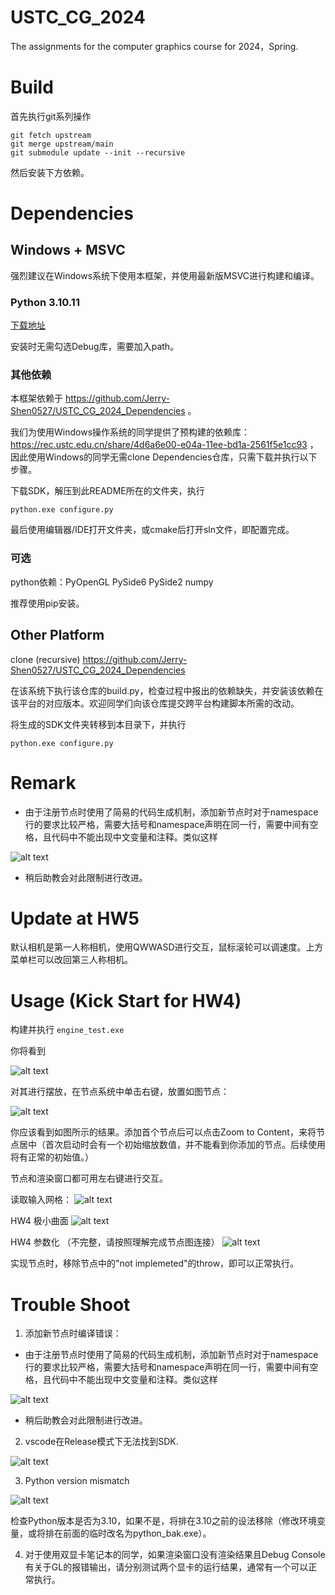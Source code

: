 # USTC_CG_2024
The assignments for the computer graphics course for 2024，Spring.

# Build
首先执行git系列操作
```
git fetch upstream
git merge upstream/main
git submodule update --init --recursive
```
然后安装下方依赖。

# Dependencies

## Windows + MSVC
强烈建议在Windows系统下使用本框架，并使用最新版MSVC进行构建和编译。

### Python 3.10.11 
[下载地址](https://www.python.org/downloads/release/python-31011/)

安装时无需勾选Debug库，需要加入path。
### 其他依赖
本框架依赖于 https://github.com/Jerry-Shen0527/USTC_CG_2024_Dependencies 。 

我们为使用Windows操作系统的同学提供了预构建的依赖库：https://rec.ustc.edu.cn/share/4d6a6e00-e04a-11ee-bd1a-2561f5e1cc93 ，因此使用Windows的同学无需clone Dependencies仓库，只需下载并执行以下步骤。

下载SDK，解压到此README所在的文件夹，执行
```
python.exe configure.py
```
最后使用编辑器/IDE打开文件夹，或cmake后打开sln文件，即配置完成。

### 可选
python依赖：PyOpenGL PySide6 PySide2 numpy

推荐使用pip安装。

## Other Platform
clone (recursive) https://github.com/Jerry-Shen0527/USTC_CG_2024_Dependencies

在该系统下执行该仓库的build.py，检查过程中报出的依赖缺失，并安装该依赖在该平台的对应版本。欢迎同学们向该仓库提交跨平台构建脚本所需的改动。

将生成的SDK文件夹转移到本目录下，并执行
```
python.exe configure.py
```

# Remark

- 由于注册节点时使用了简易的代码生成机制，添加新节点时对于namespace行的要求比较严格，需要大括号和namespace声明在同一行，需要中间有空格，且代码中不能出现中文变量和注释。类似这样

![alt text](images/c3be37d50ecefccb00a6332d16870819.png)

- 稍后助教会对此限制进行改进。

# Update at HW5

默认相机是第一人称相机，使用QWWASD进行交互，鼠标滚轮可以调速度。上方菜单栏可以改回第三人称相机。

# Usage (Kick Start for HW4)

构建并执行 `engine_test.exe`

你将看到

![alt text](images/hw4_kick_start/image.png)

对其进行摆放，在节点系统中单击右键，放置如图节点：

![alt text](images/hw4_kick_start/image-1.png)

你应该看到如图所示的结果。添加首个节点后可以点击Zoom to Content，来将节点居中（首次启动时会有一个初始缩放数值，并不能看到你添加的节点。后续使用将有正常的初始值。）

节点和渲染窗口都可用左右键进行交互。

读取输入网格：
![alt text](images/hw4_kick_start/image-2.png)

HW4 极小曲面
![alt text](images/hw4_kick_start/image-3.png)

HW4 参数化 （不完整，请按照理解完成节点图连接）
![alt text](images/hw4_kick_start/image-5.png)

实现节点时，移除节点中的"not implemeted"的throw，即可以正常执行。

# Trouble Shoot
1. 添加新节点时编译错误：

- 由于注册节点时使用了简易的代码生成机制，添加新节点时对于namespace行的要求比较严格，需要大括号和namespace声明在同一行，需要中间有空格，且代码中不能出现中文变量和注释。类似这样

![alt text](images/c3be37d50ecefccb00a6332d16870819.png)

- 稍后助教会对此限制进行改进。

2. vscode在Release模式下无法找到SDK.

![alt text](images/image3.png)

3. Python version mismatch

![alt text](images/image.png)

检查Python版本是否为3.10，如果不是，将排在3.10之前的设法移除（修改环境变量，或将排在前面的临时改名为python_bak.exe）。

4. 对于使用双显卡笔记本的同学，如果渲染窗口没有渲染结果且Debug Console有关于GL的报错输出，请分别测试两个显卡的运行结果，通常有一个可以正常执行。

